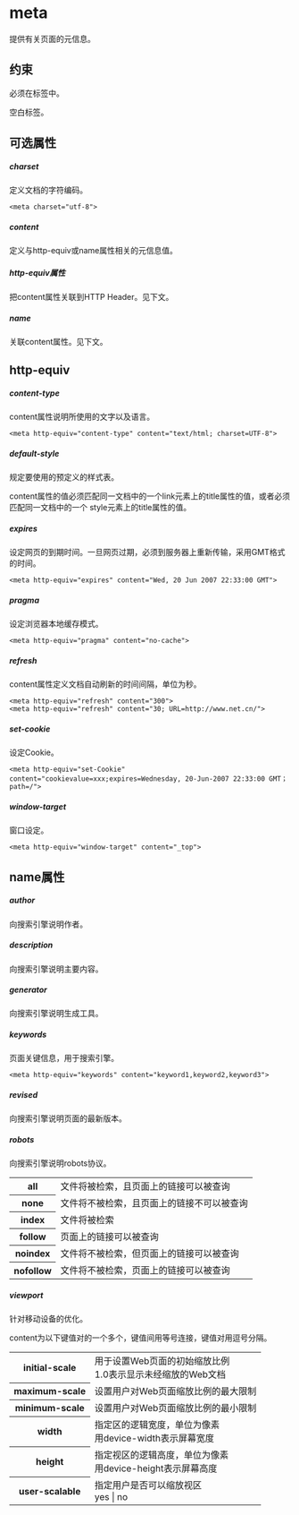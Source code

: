 # meta

提供有关页面的元信息。

## 约束

必须在<head>标签中。

空白标签。

## 可选属性

##### charset

定义文档的字符编码。

```
<meta charset="utf-8">
```

##### content

定义与http-equiv或name属性相关的元信息值。

##### http-equiv属性

把content属性关联到HTTP Header。见下文。

##### name

关联content属性。见下文。

## http-equiv

##### content-type

content属性说明所使用的文字以及语言。

```
<meta http-equiv="content-type" content="text/html; charset=UTF-8">
```

##### default-style

规定要使用的预定义的样式表。

content属性的值必须匹配同一文档中的一个link元素上的title属性的值，或者必须匹配同一文档中的一个 style元素上的title属性的值。

##### expires

设定网页的到期时间。一旦网页过期，必须到服务器上重新传输，采用GMT格式的时间。

```
<meta http-equiv="expires" content="Wed, 20 Jun 2007 22:33:00 GMT"> 
```

##### pragma

设定浏览器本地缓存模式。

```
<meta http-equiv="pragma" content="no-cache">
```

##### refresh

content属性定义文档自动刷新的时间间隔，单位为秒。

```
<meta http-equiv="refresh" content="300">
<meta http-equiv="refresh" content="30; URL=http://www.net.cn/">
```

##### set-cookie

设定Cookie。

```
<meta http-equiv="set-Cookie" content="cookievalue=xxx;expires=Wednesday, 20-Jun-2007 22:33:00 GMT； path=/">
```

##### window-target

窗口设定。

```
<meta http-equiv="window-target" content="_top">
```

## name属性

##### author

向搜索引擎说明作者。

##### description

向搜索引擎说明主要内容。

##### generator

向搜索引擎说明生成工具。

##### keywords

页面关键信息，用于搜索引擎。

```
<meta http-equiv="keywords" content="keyword1,keyword2,keyword3">
```

##### revised

向搜索引擎说明页面的最新版本。

##### robots

向搜索引擎说明robots协议。

<table>
<tr>
    <th>all</th>
    <td>文件将被检索，且页面上的链接可以被查询</td>
</tr>
<tr>
    <th>none</th>
    <td>文件将不被检索，且页面上的链接不可以被查询</td>
</tr>
<tr>
    <th>index</th>
    <td>文件将被检索</td>
</tr>
<tr>
    <th>follow</th>
    <td>页面上的链接可以被查询</td>
</tr>
<tr>
    <th>noindex</th>
    <td>文件将不被检索，但页面上的链接可以被查询</td>
</tr>
<tr>
    <th>nofollow</th>
    <td>文件将不被检索，页面上的链接可以被查询</td>
</tr>
</table>
	
##### viewport

针对移动设备的优化。

content为以下键值对的一个多个，键值间用等号连接，键值对用逗号分隔。

<table>
	<tr>
		<th>initial-scale</th>
		<td>用于设置Web页面的初始缩放比例
		<br/>1.0表示显示未经缩放的Web文档</td>
	</tr>
	<tr>
		<th>maximum-scale</th>
		<td>设置用户对Web页面缩放比例的最大限制</td>
	</tr>
	<tr>
		<th>minimum-scale</th>
		<td>设置用户对Web页面缩放比例的最小限制</td>
	</tr>
	<tr>
		<th>width</th>
		<td>指定区的逻辑宽度，单位为像素
		<br/>用device-width表示屏幕宽度</td>
	</tr>
	<tr>
		<th>height</th>
		<td>指定视区的逻辑高度，单位为像素
		<br/>用device-height表示屏幕高度</td>
	</tr>
	<tr>
		<th>user-scalable</th>
		<td>指定用户是否可以缩放视区
		<br/>yes | no</td>
	</tr>
</table>